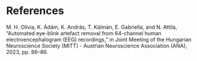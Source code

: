 # References
M. H. Olívia, K. Ádám, K. András, T. Kálmán, E. Gabriella, and N. Attila, “Automated eye-blink artefact removal from 64-channel human electroencephalogram (EEG) recordings,” in Joint Meeting of the Hungarian Neuroscience Society (MITT) - Austrian Neuroscience Association (ANA), 2023, pp. 86–86.
